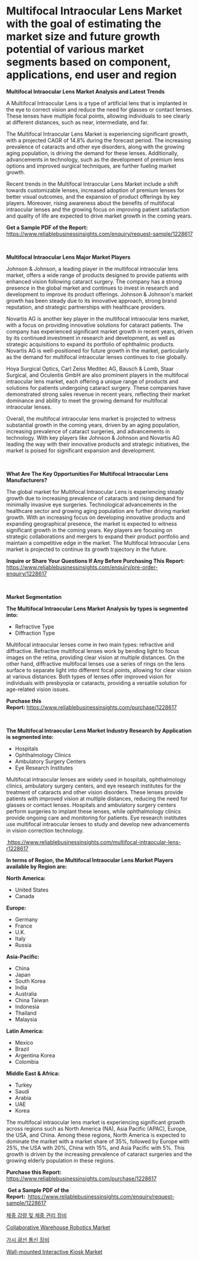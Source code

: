 <p><h1>Multifocal Intraocular Lens Market with the goal of estimating the market size and future growth potential of various market segments based on component, applications, end user and region</h1></p><p><strong>Multifocal Intraocular Lens Market Analysis and Latest Trends</strong></p>
<p><p>A Multifocal Intraocular Lens is a type of artificial lens that is implanted in the eye to correct vision and reduce the need for glasses or contact lenses. These lenses have multiple focal points, allowing individuals to see clearly at different distances, such as near, intermediate, and far.</p><p>The Multifocal Intraocular Lens Market is experiencing significant growth, with a projected CAGR of 14.8% during the forecast period. The increasing prevalence of cataracts and other eye disorders, along with the growing aging population, is driving the demand for these lenses. Additionally, advancements in technology, such as the development of premium lens options and improved surgical techniques, are further fueling market growth.</p><p>Recent trends in the Multifocal Intraocular Lens Market include a shift towards customizable lenses, increased adoption of premium lenses for better visual outcomes, and the expansion of product offerings by key players. Moreover, rising awareness about the benefits of multifocal intraocular lenses and the growing focus on improving patient satisfaction and quality of life are expected to drive market growth in the coming years.</p></p>
<p><strong>Get a Sample PDF of the Report:&nbsp;</strong> <a href="https://www.reliablebusinessinsights.com/enquiry/request-sample/1228617">https://www.reliablebusinessinsights.com/enquiry/request-sample/1228617</a></p>
<p>&nbsp;</p>
<p><strong>Multifocal Intraocular Lens Major Market Players</strong></p>
<p><p>Johnson & Johnson, a leading player in the multifocal intraocular lens market, offers a wide range of products designed to provide patients with enhanced vision following cataract surgery. The company has a strong presence in the global market and continues to invest in research and development to improve its product offerings. Johnson & Johnson's market growth has been steady due to its innovative approach, strong brand reputation, and strategic partnerships with healthcare providers.</p><p>Novartis AG is another key player in the multifocal intraocular lens market, with a focus on providing innovative solutions for cataract patients. The company has experienced significant market growth in recent years, driven by its continued investment in research and development, as well as strategic acquisitions to expand its portfolio of ophthalmic products. Novartis AG is well-positioned for future growth in the market, particularly as the demand for multifocal intraocular lenses continues to rise globally.</p><p>Hoya Surgical Optics, Carl Zeiss Meditec AG, Bausch & Lomb, Staar Surgical, and Oculentis GmbH are also prominent players in the multifocal intraocular lens market, each offering a unique range of products and solutions for patients undergoing cataract surgery. These companies have demonstrated strong sales revenue in recent years, reflecting their market dominance and ability to meet the growing demand for multifocal intraocular lenses.</p><p>Overall, the multifocal intraocular lens market is projected to witness substantial growth in the coming years, driven by an aging population, increasing prevalence of cataract surgeries, and advancements in technology. With key players like Johnson & Johnson and Novartis AG leading the way with their innovative products and strategic initiatives, the market is poised for significant expansion and development.</p></p>
<p>&nbsp;</p>
<p><strong>What Are The Key Opportunities For Multifocal Intraocular Lens Manufacturers?</strong></p>
<p><p>The global market for Multifocal Intraocular Lens is experiencing steady growth due to increasing prevalence of cataracts and rising demand for minimally invasive eye surgeries. Technological advancements in the healthcare sector and growing aging population are further driving market growth. With an increasing focus on developing innovative products and expanding geographical presence, the market is expected to witness significant growth in the coming years. Key players are focusing on strategic collaborations and mergers to expand their product portfolio and maintain a competitive edge in the market. The Multifocal Intraocular Lens market is projected to continue its growth trajectory in the future.</p></p>
<p><strong>Inquire or Share Your Questions If Any Before Purchasing This Report:</strong> <a href="https://www.reliablebusinessinsights.com/enquiry/pre-order-enquiry/1228617">https://www.reliablebusinessinsights.com/enquiry/pre-order-enquiry/1228617</a></p>
<p>&nbsp;</p>
<p><strong>Market Segmentation</strong></p>
<p><strong>The Multifocal Intraocular Lens Market Analysis by types is segmented into:</strong></p>
<p><ul><li>Refractive Type</li><li>Diffraction Type</li></ul></p>
<p><p>Multifocal intraocular lenses come in two main types: refractive and diffractive. Refractive multifocal lenses work by bending light to focus images on the retina, providing clear vision at multiple distances. On the other hand, diffractive multifocal lenses use a series of rings on the lens surface to separate light into different focal points, allowing for clear vision at various distances. Both types of lenses offer improved vision for individuals with presbyopia or cataracts, providing a versatile solution for age-related vision issues.</p></p>
<p><strong>Purchase this Report:&nbsp;</strong><a href="https://www.reliablebusinessinsights.com/purchase/1228617">https://www.reliablebusinessinsights.com/purchase/1228617</a></p>
<p>&nbsp;</p>
<p><strong>The Multifocal Intraocular Lens Market Industry Research by Application is segmented into:</strong></p>
<p><ul><li>Hospitals</li><li>Ophthalmology Clinics</li><li>Ambulatory Surgery Centers</li><li>Eye Research Institutes</li></ul></p>
<p><p>Multifocal intraocular lenses are widely used in hospitals, ophthalmology clinics, ambulatory surgery centers, and eye research institutes for the treatment of cataracts and other vision disorders. These lenses provide patients with improved vision at multiple distances, reducing the need for glasses or contact lenses. Hospitals and ambulatory surgery centers perform surgeries to implant these lenses, while ophthalmology clinics provide ongoing care and monitoring for patients. Eye research institutes use multifocal intraocular lenses to study and develop new advancements in vision correction technology.</p></p>
<p><a href="https://www.reliablebusinessinsights.com/multifocal-intraocular-lens-r1228617">&nbsp;https://www.reliablebusinessinsights.com/multifocal-intraocular-lens-r1228617</a></p>
<p><strong>In terms of Region, the Multifocal Intraocular Lens Market Players available by Region are:</strong></p>
<p>
    <p> <strong> North America: </strong>
        <ul>
            <li>United States</li>
            <li>Canada</li>
        </ul>
        </p> 
    <p> <strong> Europe: </strong>
        <ul>
            <li>Germany</li>
            <li>France</li>
            <li>U.K.</li>
            <li>Italy</li>
            <li>Russia</li>
        </ul>
        </p> 
    <p> <strong> Asia-Pacific: </strong>
        <ul>
            <li>China</li>
            <li>Japan</li>
            <li>South Korea</li>
            <li>India</li>
            <li>Australia</li>
            <li>China Taiwan</li>
            <li>Indonesia</li>
            <li>Thailand</li>
            <li>Malaysia</li>
        </ul>
        </p> 
    <p> <strong> Latin America: </strong>
        <ul>
            <li>Mexico</li>
            <li>Brazil</li>
            <li>Argentina Korea</li>
            <li>Colombia</li>
        </ul>
        </p> 
    <p> <strong> Middle East & Africa: </strong>
        <ul>
            <li>Turkey</li>
            <li>Saudi</li>
            <li>Arabia</li>
            <li>UAE</li>
            <li>Korea</li>
        </ul>
    </p>
    </p>
<p><p>The multifocal intraocular lens market is experiencing significant growth across regions such as North America (NA), Asia Pacific (APAC), Europe, the USA, and China. Among these regions, North America is expected to dominate the market with a market share of 35%, followed by Europe with 25%, the USA with 20%, China with 15%, and Asia Pacific with 5%. This growth is driven by the increasing prevalence of cataract surgeries and the growing elderly population in these regions.</p></p>
<p><strong>Purchase this Report: </strong><a href="https://www.reliablebusinessinsights.com/purchase/1228617">https://www.reliablebusinessinsights.com/purchase/1228617</a></p>
<p>&nbsp;<strong>Get a Sample PDF of the Report:&nbsp;&nbsp;</strong><a href="https://www.reliablebusinessinsights.com/enquiry/request-sample/1228617">https://www.reliablebusinessinsights.com/enquiry/request-sample/1228617</a></p>
<p><strong></strong></p>
<p><p><a href="https://github.com/erwindropdead54/Market-Research-Report-List-1/blob/main/8101459181421.md">체중 감량 및 체중 관리 장비</a></p><p><a href="https://github.com/rionkhanvai01/Market-Research-Report-List-1/blob/main/collaborative-warehouse-robotics-market.md">Collaborative Warehouse Robotics Market</a></p><p><a href="https://github.com/kein8762/Market-Research-Report-List-2/blob/main/5509962181420.md">가시 광선 통신 장비</a></p><p><a href="https://github.com/haleemasakdiya1/Market-Research-Report-List-1/blob/main/wall-mounted-interactive-kiosk-market.md">Wall-mounted Interactive Kiosk Market</a></p></p>